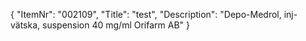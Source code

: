 {
  "ItemNr": "002109",
  "Title": "test",
  "Description": "Depo-Medrol, inj-vätska, suspension 40 mg/ml Orifarm AB"
}